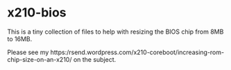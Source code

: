 # x210-bios

This is a tiny collection of files to help with resizing the BIOS chip from 8MB to 16MB.

Please see my https:/rsend.wordpress.com/x210-coreboot/increasing-rom-chip-size-on-an-x210/ on the subject.
